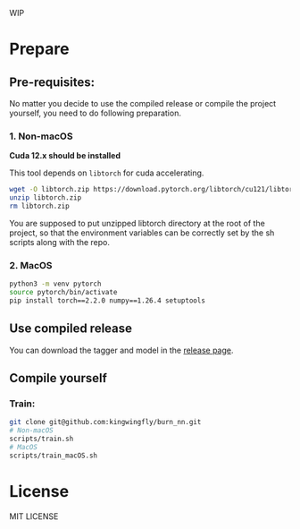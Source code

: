 WIP

# Prepare

## Pre-requisites:

No matter you decide to use the compiled release or compile the project yourself,
you need to do following preparation.

### 1. Non-macOS
**Cuda 12.x should be installed**

This tool depends on `libtorch` for cuda accelerating.

```sh
wget -O libtorch.zip https://download.pytorch.org/libtorch/cu121/libtorch-cxx11-abi-shared-with-deps-2.2.0%2Bcu121.zip
unzip libtorch.zip
rm libtorch.zip
```
You are supposed to put unzipped libtorch directory at the root of the project,
so that the environment variables can be correctly set by the sh scripts along with the repo.

### 2. MacOS
```sh
python3 -m venv pytorch
source pytorch/bin/activate
pip install torch==2.2.0 numpy==1.26.4 setuptools
```

## Use compiled release

You can download the tagger and model in the [release page](https://github.com/kingwingfly/burn_nn/releases).

## Compile yourself

### Train:
```sh
git clone git@github.com:kingwingfly/burn_nn.git
# Non-macOS
scripts/train.sh
# MacOS
scripts/train_macOS.sh
```
# License

MIT LICENSE
